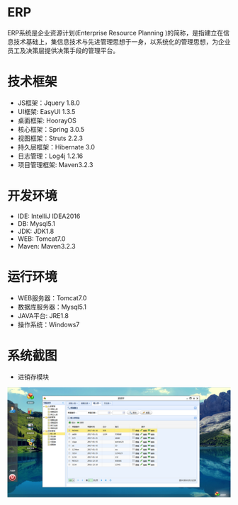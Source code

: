 # ERP

ERP系统是企业资源计划(Enterprise Resource Planning )的简称，是指建立在信息技术基础上，集信息技术与先进管理思想于一身，以系统化的管理思想，为企业员工及决策层提供决策手段的管理平台。

# 技术框架

* JS框架：Jquery 1.8.0
* UI框架: EasyUI 1.3.5
* 桌面框架: HoorayOS
* 核心框架：Spring 3.0.5
* 视图框架：Struts 2.2.3
* 持久层框架：Hibernate 3.0
* 日志管理：Log4j 1.2.16
* 项目管理框架: Maven3.2.3

# 开发环境

* IDE: IntelliJ IDEA2016
* DB: Mysql5.1
* JDK: JDK1.8
* WEB: Tomcat7.0
* Maven: Maven3.2.3

# 运行环境

* WEB服务器：Tomcat7.0
* 数据库服务器：Mysql5.1
* JAVA平台: JRE1.8
* 操作系统：Windows7

# 系统截图

* 进销存模块 

 ![image](https://github.com/tycooc/ERP/blob/master/imgs/c.png)

